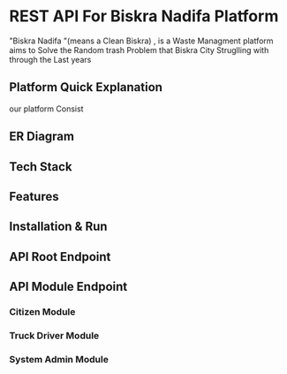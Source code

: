 # REST API For Biskra Nadifa Platform 

 "Biskra Nadifa "(means a Clean Biskra) , is a Waste Managment platform aims to Solve the Random trash Problem that Biskra City Struglling with through the Last years


## Platform Quick Explanation 

 our platform Consist 
    

## ER Diagram 

## Tech Stack

## Features

## Installation & Run 

## API Root Endpoint 

## API Module Endpoint 

### Citizen Module 

### Truck Driver Module 

### System Admin Module
